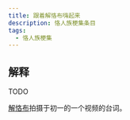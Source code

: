 ```yaml
---
title: 跟着解恪布嗨起来
description: 恪人族梗集条目
tags:
  - 恪人族梗集
---
```


## 解释

TODO

[解恪布](../解恪布)拍摄于初一的一个视频的台词。

<WImg src="https://wikioss.xhemj.work/krzfs/wiki/552152949b84f83ab116da5902d6bbb3.jpg" title="跟着解恪布嗨起来视频" ></WImg>
